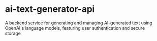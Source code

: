 # ai-text-generator-api
A backend service for generating and managing AI-generated text using OpenAI's language models, featuring user authentication and secure storage
